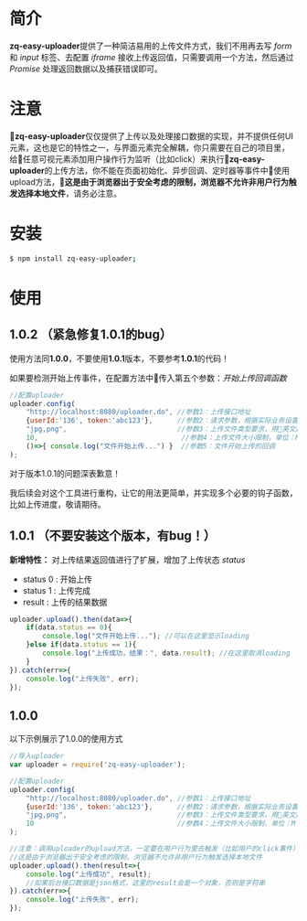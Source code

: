 # 简介
**zq-easy-uploader**提供了一种简洁易用的上传文件方式，我们不用再去写 *form* 和 *input* 标签、去配置 *iframe* 接收上传返回值，只需要调用一个方法，然后通过 *Promise* 处理返回数据以及捕获错误即可。

# 注意
**zq-easy-uploader**仅仅提供了上传以及处理接口数据的实现，并不提供任何UI元素，这也是它的特性之一，与界面元素完全解耦，你只需要在自己的项目里，给任意可视元素添加用户操作行为监听（比如click）来执行**zq-easy-uploader**的上传方法，你不能在页面初始化、异步回调、定时器等事件中使用upload方法，**这是由于浏览器出于安全考虑的限制，浏览器不允许非用户行为触发选择本地文件**，请务必注意。

# 安装
```sh
$ npm install zq-easy-uploader;
```

# 使用
## 1.0.2 （紧急修复1.0.1的bug）
使用方法同**1.0.0**，不要使用**1.0.1**版本，不要参考**1.0.1**的代码！

如果要检测开始上传事件，在配置方法中传入第五个参数：*开始上传回调函数*
```js
//配置uploader
uploader.config(
    "http://localhost:8080/uploader.do", //参数1：上传接口地址
    {userId:'136', token:'abc123'},      //参数2：请求参数，根据实际业务设置，不需要就传{}
    "jpg,png",                           //参数3：上传文件类型要求，用英文逗号分隔，不需要过滤就传空
    10,                                   //参数4：上传文件大小限制，单位：M
    ()=>{ console.log("文件开始上传...") }  //参数5：文件开始上传的回调
);
```

对于版本1.0.1的问题深表歉意！

我后续会对这个工具进行重构，让它的用法更简单，并实现多个必要的钩子函数，比如上传进度，敬请期待。

## 1.0.1 （不要安装这个版本，有bug！）
**新增特性：** 对上传结果返回值进行了扩展，增加了上传状态 *status*
- status 0 : 开始上传
- status 1 : 上传完成
- result : 上传的结果数据

```js
uploader.upload().then(data=>{
    if(data.status == 0){
        console.log("文件开始上传..."); //可以在这里显示loading
    }else if(data.status == 1){
        console.log("上传成功，结果：", data.result); //在这里取消loading
    }
}).catch(err=>{
    console.log("上传失败", err);
});
```

## 1.0.0
以下示例展示了1.0.0的使用方式
```js
//导入uploader
var uploader = require('zq-easy-uploader');

//配置uploader
uploader.config(
    "http://localhost:8080/uploader.do", //参数1：上传接口地址
    {userId:'136', token:'abc123'},      //参数2：请求参数，根据实际业务设置，不需要就传{}
    "jpg,png",                           //参数3：上传文件类型要求，用英文逗号分隔，不需要过滤就传空
    10                                   //参数4：上传文件大小限制，单位：M
);

//注意：调用uploader的upload方法，一定要在用户行为里去触发（比如用户的click事件）
//这是由于浏览器出于安全考虑的限制，浏览器不允许非用户行为触发选择本地文件
uploader.upload().then(result=>{
    console.log("上传成功", result);
    //如果后台接口数据是json格式，这里的result会是一个对象，否则是字符串
}).catch(err=>{
    console.log("上传失败", err);
});
```